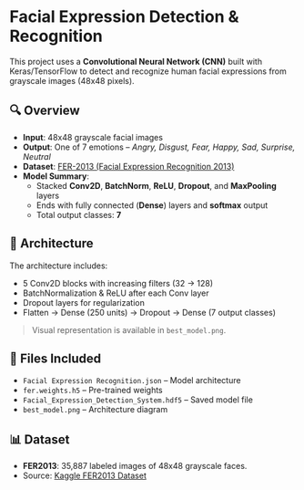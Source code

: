 # Facial Expression Detection & Recognition

This project uses a **Convolutional Neural Network (CNN)** built with Keras/TensorFlow to detect and recognize human facial expressions from grayscale images (48x48 pixels).

## 🔍 Overview

- **Input**: 48x48 grayscale facial images  
- **Output**: One of 7 emotions – *Angry, Disgust, Fear, Happy, Sad, Surprise, Neutral*  
- **Dataset**: [FER-2013 (Facial Expression Recognition 2013)](https://www.kaggle.com/datasets/msambare/fer2013)  
- **Model Summary**:
  - Stacked **Conv2D**, **BatchNorm**, **ReLU**, **Dropout**, and **MaxPooling** layers
  - Ends with fully connected (**Dense**) layers and **softmax** output
  - Total output classes: **7**

## 🧠 Architecture

The architecture includes:
- 5 Conv2D blocks with increasing filters (32 → 128)
- BatchNormalization & ReLU after each Conv layer
- Dropout layers for regularization
- Flatten → Dense (250 units) → Dropout → Dense (7 output classes)

> Visual representation is available in `best_model.png`.

## 📂 Files Included

- `Facial Expression Recognition.json` – Model architecture  
- `fer.weights.h5` – Pre-trained weights  
- `Facial_Expression_Detection_System.hdf5` – Saved model file  
- `best_model.png` – Architecture diagram

## 📊 Dataset

- **FER2013**: 35,887 labeled images of 48x48 grayscale faces.
- Source: [Kaggle FER2013 Dataset](https://www.kaggle.com/datasets/msambare/fer2013)

